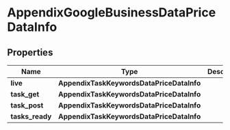 # AppendixGoogleBusinessDataPriceDataInfo


## Properties

| Name | Type | Description | Notes |
|------------ | ------------- | ------------- | -------------|
**live** | **AppendixTaskKeywordsDataPriceDataInfo** |  |[optional]|
**task_get** | **AppendixTaskKeywordsDataPriceDataInfo** |  |[optional]|
**task_post** | **AppendixTaskKeywordsDataPriceDataInfo** |  |[optional]|
**tasks_ready** | **AppendixTaskKeywordsDataPriceDataInfo** |  |[optional]|